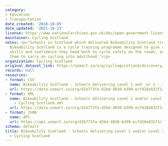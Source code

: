 ```yaml
---
category:
- Education
- Transportation
date_created: '2018-10-05'
date_updated: '2021-10-13'
license: https://www.nationalarchives.gov.uk/doc/open-government-licence/version/3/
maintainer: Cycling Scotland
notes: <p>"Schools in Scotland which delivered Bikeability Scotland training in 2016/17.
  Bikeability Scotland is a cycle training programme designed to give children the
  skills and confidence they need both to cycle safely on the roads, and to encourage
  them to carry on cycling into adulthood."</p>
organization: Cycling Scotland
original_dataset_link: https://usmart.io/org/cyclingscotland/discovery/discovery-view-detail/84b8b2e7-8e18-4f36-822d-85fbf59c8d76
records: null
resources:
- format: CSV
  name: Bikeability Scotland - Schools delivering Level 1 and _or 2 - 2016-17.csv
  url: https://data.usmart.io/org/d1b773fa-d2bd-4830-b399-ecfd18e832f3/resource?resourceGUID=79bfe026-0e2f-48bc-a769-739081f2774a
- format: XML
  name: Bikeability Scotland - Schools delivering Level 1 and/or Level 2 - 2016/17
    - Cycling Scotland.xml
  url: https://data.usmart.io/org/d1b773fa-d2bd-4830-b399-ecfd18e832f3/resource?resourceGUID=8c903843-448a-46df-9321-2d6f934d0272
- format: JSON
  name: API
  url: https://api.usmart.io/org/d1b773fa-d2bd-4830-b399-ecfd18e832f3/fb104c81-29f6-4c2b-a4dc-ef1738958d5c/4/urql
schema: default
title: Bikeability Scotland - Schools delivering Level 1 and/or Level 2 - 2016/17
  - Cycling Scotland
---
```

